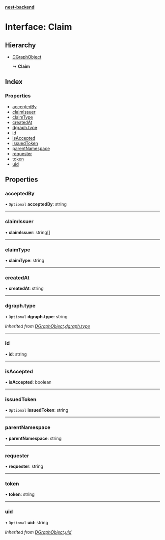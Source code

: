 **[nest-backend](../README.md)**

# Interface: Claim

## Hierarchy

* [DGraphObject](dgraphobject.md)

  ↳ **Claim**

## Index

### Properties

* [acceptedBy](claim.md#acceptedby)
* [claimIssuer](claim.md#claimissuer)
* [claimType](claim.md#claimtype)
* [createdAt](claim.md#createdat)
* [dgraph.type](claim.md#dgraph.type)
* [id](claim.md#id)
* [isAccepted](claim.md#isaccepted)
* [issuedToken](claim.md#issuedtoken)
* [parentNamespace](claim.md#parentnamespace)
* [requester](claim.md#requester)
* [token](claim.md#token)
* [uid](claim.md#uid)

## Properties

### acceptedBy

• `Optional` **acceptedBy**: string

___

### claimIssuer

•  **claimIssuer**: string[]

___

### claimType

•  **claimType**: string

___

### createdAt

•  **createdAt**: string

___

### dgraph.type

• `Optional` **dgraph.type**: string

*Inherited from [DGraphObject](dgraphobject.md).[dgraph.type](dgraphobject.md#dgraph.type)*

___

### id

•  **id**: string

___

### isAccepted

•  **isAccepted**: boolean

___

### issuedToken

• `Optional` **issuedToken**: string

___

### parentNamespace

•  **parentNamespace**: string

___

### requester

•  **requester**: string

___

### token

•  **token**: string

___

### uid

• `Optional` **uid**: string

*Inherited from [DGraphObject](dgraphobject.md).[uid](dgraphobject.md#uid)*
